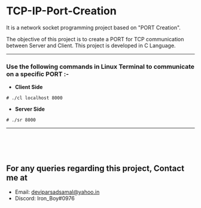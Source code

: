 # TCP-IP-Port-Creation
It is a network socket programming project based on "PORT Creation".  

The objective of this project is to create a PORT for TCP communication between Server and Client.
This project is developed in C Language.

***
### Use the following commands in Linux Terminal to communicate on a specific PORT :-
- __Client Side__
```
# ./cl localhost 8000
```

- __Server Side__
```
# ./sr 8000
```
***
<br><br><br>


## For any queries regarding this project, Contact me at 
* Email: deviparsadsamal@yahoo.in 
* Discord: Iron_Boy#0976
